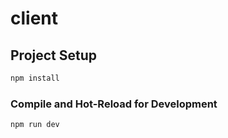 # client

## Project Setup

```sh
npm install
```

### Compile and Hot-Reload for Development

```sh
npm run dev
```
